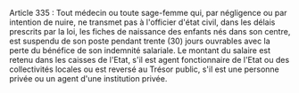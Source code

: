 Article 335 : Tout médecin ou toute sage-femme qui, par négligence ou par intention de nuire, ne transmet pas à l'officier d'état civil, dans les délais prescrits par la loi, les fiches de naissance des enfants nés dans son centre, est suspendu de son poste pendant trente (30) jours ouvrables avec la perte du bénéfice de son indemnité salariale. Le montant du salaire est retenu dans les caisses de l'Etat, s'il est agent fonctionnaire de l'Etat ou des collectivités locales ou est reversé au Trésor public, s'il est une personne privée ou un agent d'une institution privée.